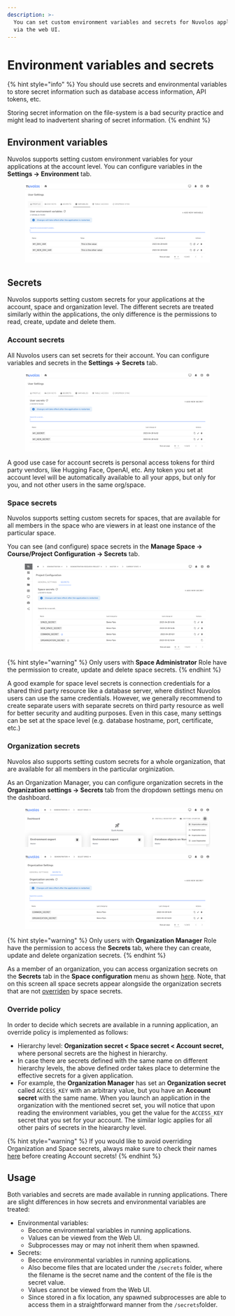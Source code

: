 ```yaml
---
description: >-
  You can set custom environment variables and secrets for Nuvolos applications
  via the web UI.
---
```


# Environment variables and secrets

{% hint style="info" %}
You should use secrets and environmental variables to store secret information such as database access information, API tokens, etc.

Storing secret information on the file-system is a bad security practice and might lead to inadvertent sharing of secret information.
{% endhint %}

## Environment variables

Nuvolos supports setting custom environment variables for your applications at the account level. You can configure variables in the **Settings -> Environment** tab.

<figure><img src="../.gitbook/assets/image (105).png" alt=""><figcaption></figcaption></figure>

## Secrets

Nuvolos supports setting custom secrets for your applications at the account, space and organization level. The different secrets are treated similarly within the applications, the only difference is the permissions to read, create, update and delete them.

### Account secrets

All Nuvolos users can set secrets for their account. You can configure variables and secrets in the **Settings -> Secrets** tab.

<figure><img src="../.gitbook/assets/image (102).png" alt=""><figcaption></figcaption></figure>

A good use case for account secrets is personal access tokens for third party vendors, like Hugging Face, OpenAI, etc. Any token you set at account level will be automatically available to all your apps, but only for you, and not other users in the same org/space.

### Space secrets

Nuvolos supports setting custom secrets for spaces, that are available for all members in the space who are viewers in at least one instance of the particular space.&#x20;

You can see (and configure) space secrets in the **Manage Space -> Course/Project Configuration -> Secrets** tab.

<figure><img src="../.gitbook/assets/image (69).png" alt=""><figcaption></figcaption></figure>

{% hint style="warning" %}
Only users with **Space Administrator** Role have the permission to create, update and delete space secrets.
{% endhint %}

A good example for space level secrets is connection credentials for a shared third party resource like a database server, where distinct Nuvolos users can use the same credentials. However, we generally recommend to create separate users with separate secrets on third party resource as well for better security and auditing purposes. Even in this case, many settings can be set at the space level (e.g. database hostname, port, certificate, etc.)

### Organization secrets

Nuvolos also supports setting custom secrets for a whole organization, that are available for all members in the particular orginization.

As an Organization Manager, you can configure organization secrets in the **Organization settings -> Secrets** tab from the dropdown settings menu on the dashboard.&#x20;

<figure><img src="../.gitbook/assets/image (104).png" alt=""><figcaption></figcaption></figure>

<figure><img src="../.gitbook/assets/image (113).png" alt=""><figcaption></figcaption></figure>

{% hint style="warning" %}
Only users with **Organization Manager** Role have the permission to access the **Secrets** tab, where they can create, update and delete organization secrets.
{% endhint %}

As a member of an organization, you can access organization secrets on the **Secrets** tab in the **Space configuration** menu as shown [here](environment-variables-and-secrets.md#space-secrets). Note, that on this screen all space secrets appear alongside the organization secrets that are not [overriden](environment-variables-and-secrets.md#override-policy) by space secrets.

### Override policy

In order to decide which secrets are available in a running application, an override policy is implemented as follows:

* Hierarchy level: **Organization secret < Space secret < Account secret,** where personal secrets are the highest in hierarchy.
* In case there are secrets defined with the same name on different hierarchy levels, the above defined order takes place to determine the effective secrets for a given application.&#x20;
* For example, the **Organization Manager** has set an **Organization secret** called `ACCESS_KEY`  with an arbitrary value, but you have an **Account secret** with the same name. When you launch an application in the organization with the mentioned secret set, you will notice that upon reading the environment variables, you get the value for the `ACCESS_KEY` secret that you set for your account. The similar logic applies for all other pairs of secrets in the hieararchy level.&#x20;

{% hint style="warning" %}
If you would like to avoid overriding Organization and Space secrets, always make sure to check their names [here](environment-variables-and-secrets.md#space-secrets) before creating Account secrets!
{% endhint %}

## Usage

Both variables and secrets are made available in running applications. There are slight differences in how secrets and environmental variables are treated:

* Environmental variables:&#x20;
  * Become environmental variables in running applications.
  * Values can be viewed from the Web UI.
  * Subprocesses may or may not inherit them when spawned.
* Secrets:
  * Become environmental variables in running applications.
  * Also become files that are located under the `/secrets` folder, where the filename is the secret name and the content of the file is the secret value.
  * Values cannot be viewed from the Web UI.
  * Since stored in a fix location, any spawned subprocesses are able to access them in a straightforward manner from the `/secrets`folder.

